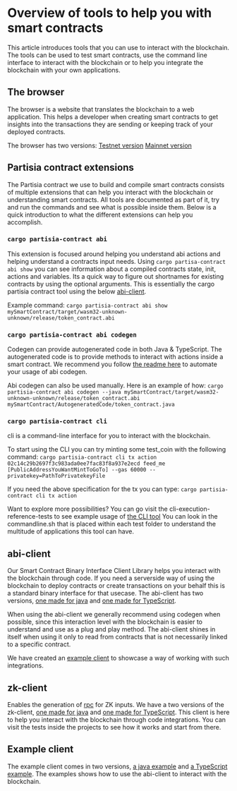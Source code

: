 # Overview of tools to help you with smart contracts

This article introduces tools that you can use to interact with the blockchain. The tools can be used
to test smart contracts, use the command line interface to interact with the blockchain or
to help you integrate the blockchain with your own applications.

## The browser
The browser is a website that translates the blockchain to a web application. This helps a developer when creating smart contracts to get insights into the transactions they are sending or keeping track of your deployed contracts. 

The browser has two versions: 
[Testnet version](https://browser.testnet.partisiablockchain.com)
[Mainnet version](https://browser.partisiablockchain.com)

## Partisia contract extensions

The Partisia contract we use to build and compile smart contracts consists of multiple extensions that can help you
interact with the blockchain or understanding smart contracts. All tools are documented as part of it, try and run the
commands and see what is possible inside them. Below is a quick introduction to what the different extensions can help
you accomplish.

### `cargo partisia-contract abi`

This extension is focused around helping you understand abi actions and helping understand a contracts input needs.
Using `cargo partisa-contract abi show` you can see information about a compiled contracts state, init, actions and
variables. Its a quick way to figure out shortnames for existing contracts by using the optional arguments. This is essentially the cargo partisia contract tool using the below [abi-client](#abi-client).

Example command: `cargo partisia-contract abi show mySmartContract/target/wasm32-unknown-unknown/release/token_contract.abi`

### `cargo partisia-contract abi codegen`

Codegen can provide autogenerated code in both Java & TypeScript. The autogenerated code is to provide methods to
interact with actions inside a smart contract. We recommend you
follow [the readme here](https://gitlab.com/secata/pbc/language/abi/abi-client/-/tree/main/maven-plugin?ref_type=heads)
to automate your usage of abi codegen.

Abi codegen can also be used manually. Here is an example of how:
`cargo partisia-contract abi codegen --java mySmartContract/target/wasm32-unknown-unknown/release/token_contract.abi mySmartContract/AutogeneratedCode/token_contract.java`

### `cargo partisia-contract cli`

cli is a command-line interface for you to interact with the blockchain.

To start using the CLI you can try minting some test_coin with the following command:
`cargo partisia-contract cli tx action 02c14c29b2697f3c983ada0ee7fac83f8a937e2ecd feed_me [PublicAddressYouWantMintToGoTo] --gas 60000 --privatekey=PathToPrivatekeyFile`

If you need the above specification for the tx you can type: `cargo partisia-contract cli tx action`

Want to explore more possibilities? You can go visit the cli-execution-reference-tests to see example usage
of [the CLI tool](https://gitlab.com/partisiablockchain/language/partisia-cli/-/tree/main/src/test/resources/cli-execution-reference-tests?ref_type=heads)
You can look in the commandline.sh that is placed within each test folder to understand the multitude of applications
this tool can have.

## abi-client

Our Smart Contract Binary Interface Client Library helps you interact with the blockchain through code. If you need a
serverside way of using the blockchain to deploy contracts or create transactions on your behalf this is a standard
binary interface for that usecase. The abi-client has two
versions, [one made for java](https://gitlab.com/partisiablockchain/language/abi/abi-client/-/tree/main?ref_type=heads)
and [one made for TypeScript](https://gitlab.com/partisiablockchain/language/abi/abi-client-ts).

When using the abi-client we generally recommend using codegen when possible, since this interaction level with the
blockchain is easier to understand and use as a plug and play method. The abi-client shines in itself when using it only
to read from contracts that is not necessarily linked to a specific contract.

We have created an [example client](#example-client) to showcase a way of working with such integrations.

## zk-client

Enables the generation
of [rpc](https://partisiablockchain.gitlab.io/documentation/smart-contracts/smart-contract-binary-formats.html#rpc-binary-format)
for ZK inputs. We have a two versions of the
zk-client, [one made for java](https://gitlab.com/partisiablockchain/language/abi/zk-client/)
and [one made for TypeScript](https://gitlab.com/partisiablockchain/language/abi/zk-client-ts). This client is here to
help you interact with the blockchain through code integrations. You can visit the tests inside the projects to see how
it works and start from there.

## Example client

The example client comes in two versions, [a java example](https://gitlab.com/secata/pbc/language/example-client)
and [a TypeScript example](https://gitlab.com/secata/pbc/language/example-web-client). The examples shows how to use the
abi-client to interact with the blockchain. 

